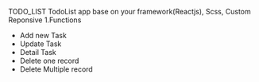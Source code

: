 TODO_LIST TodoList app base on your framework(Reactjs), Scss, Custom Reponsive
1.Functions
 - Add new Task
 - Update Task
 - Detail Task
 - Delete one record
 - Delete Multiple record
